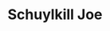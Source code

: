 ---
pid: RS301
title: Schuylkill Joe
location_transcription: The Schuylkill
zipcode: '19104'
outside_phl: 
neighborhood: University City,Belmont,Parkside,Powelton Village
age: '21'
age_range: 20-29
instagram: 
image_file_name: RS_301.jpg
proposal_transcription: A monument to the fun loving nature of Philadelphia.
topic: Philadelphia,Uplifting
topic_summary: 0, 0
type: Other No Form
keywords_other: 
credit: Evan Mesho
image_labels: 
twitter: 
facebook: 
permalink: "/monuments/rs301/"
layout: item-page
---